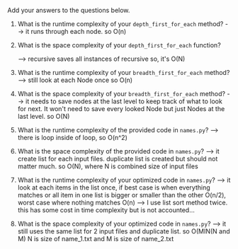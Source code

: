 Add your answers to the questions below.

1. What is the runtime complexity of your `depth_first_for_each` method?
   --> it runs through each node. so O(n)
2. What is the space complexity of your `depth_first_for_each` function?

   --> recursive saves all instances of recursive so, it's O(N)

3. What is the runtime complexity of your `breadth_first_for_each` method?
   --> still look at each Node once so O(n)
4. What is the space complexity of your `breadth_first_for_each` method?
   --> it needs to save nodes at the last level to keep track of what to look for next. It won't need to save every looked Node but just Nodes at the last level. so O(N)

5) What is the runtime complexity of the provided code in `names.py`?
   --> there is loop inside of loop, so O(n^2)
6) What is the space complexity of the provided code in `names.py`?
   --> it create list for each input files. duplicate list is created but should not matter much. so O(N), where N is combined size of input files
7) What is the runtime complexity of your optimized code in `names.py`?
   --> it look at each items in the list once, if best case is when everything matches or all item in one list is bigger or smaller than the other O(n/2),
   worst case where nothing matches O(n)
   --> I use list sort method twice. this has some cost in time complexity but is not accounted...

8) What is the space complexity of your optimized code in `names.py`?
   --> it still uses the same list for 2 input files and duplicate list. so O(MIN(N and M) N is size of name_1.txt and M is size of name_2.txt
